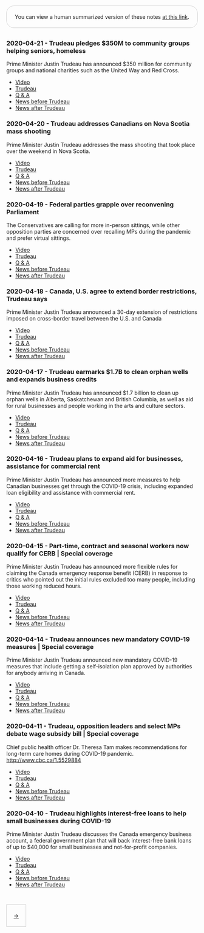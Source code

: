 <div style="border: 1px solid #ccc; padding: 20px; text-align: center; margin-bottom: 30px; border-radius: 20px;">
You can view a human summarized version of these notes <a href="https://www.notion.so/jnadeau/Covid-19-Canadian-PM-Trudeau-Summaries-9055578ceba94368a732b68904eae78f">at this link</a>.
</div>


### 2020-04-21 - Trudeau pledges $350M to community groups helping seniors, homeless
Prime Minister Justin Trudeau has announced $350 million for community groups and national charities such as the United Way and Red Cross.

  - [Video](https://www.youtube.com/watch?v=K60KUHbmG_k)
  - [Trudeau](./2020-04-21/trudeau.md)
  - [Q & A](./2020-04-21/q_a.md)
  - [News before Trudeau](./2020-04-21/pre_news.md)
  - [News after Trudeau](./2020-04-21/post_news.md)

### 2020-04-20 - Trudeau addresses Canadians on Nova Scotia mass shooting
Prime Minister Justin Trudeau addresses the mass shooting that took place over the weekend in Nova Scotia.

  - [Video](https://www.youtube.com/watch?v=yKCkZ10-FBo)
  - [Trudeau](./2020-04-20/trudeau.md)
  - [Q & A](./2020-04-20/q_a.md)
  - [News before Trudeau](./2020-04-20/pre_news.md)
  - [News after Trudeau](./2020-04-20/post_news.md)

### 2020-04-19 - Federal parties grapple over reconvening Parliament
The Conservatives are calling for more in-person sittings, while other opposition parties are concerned over recalling MPs during the pandemic and prefer virtual sittings. 

  - [Video](https://www.youtube.com/watch?v=70aKpsEfk9s)
  - [Trudeau](./2020-04-19/trudeau.md)
  - [Q & A](./2020-04-19/q_a.md)
  - [News before Trudeau](./2020-04-19/pre_news.md)
  - [News after Trudeau](./2020-04-19/post_news.md)

### 2020-04-18 - Canada, U.S. agree to extend border restrictions, Trudeau says
Prime Minister Justin Trudeau announced a 30-day extension of restrictions imposed on cross-border travel between the U.S. and Canada 

  - [Video](https://www.youtube.com/watch?v=IHjelomI83U)
  - [Trudeau](./2020-04-18/trudeau.md)
  - [Q & A](./2020-04-18/q_a.md)
  - [News before Trudeau](./2020-04-18/pre_news.md)
  - [News after Trudeau](./2020-04-18/post_news.md)

### 2020-04-17 - Trudeau earmarks $1.7B to clean orphan wells and expands business credits
Prime Minister Justin Trudeau has announced $1.7 billion to clean up orphan wells in Alberta, Saskatchewan and British Columbia, as well as aid for rural businesses and people working in the arts and culture sectors.

  - [Video](https://www.youtube.com/watch?v=ARmTJuR83M0)
  - [Trudeau](./2020-04-17/trudeau.md)
  - [Q & A](./2020-04-17/q_a.md)
  - [News before Trudeau](./2020-04-17/pre_news.md)
  - [News after Trudeau](./2020-04-17/post_news.md)

### 2020-04-16 - Trudeau plans to expand aid for businesses, assistance for commercial rent
Prime Minister Justin Trudeau has announced more measures to help Canadian businesses get through the COVID-19 crisis, including expanded loan eligibility and assistance with commercial rent.

  - [Video](https://www.youtube.com/watch?v=NAkfUqUq2Ds)
  - [Trudeau](./2020-04-16/trudeau.md)
  - [Q & A](./2020-04-16/q_a.md)
  - [News before Trudeau](./2020-04-16/pre_news.md)
  - [News after Trudeau](./2020-04-16/post_news.md)

### 2020-04-15 - Part-time, contract and seasonal workers now qualify for CERB | Special coverage
Prime Minister Justin Trudeau has announced more flexible rules for claiming the Canada emergency response benefit (CERB) in response to critics who pointed out the initial rules excluded too many people, including those working reduced hours.

  - [Video](https://www.youtube.com/watch?v=f3jf-f6hEjM)
  - [Trudeau](./2020-04-15/trudeau.md)
  - [Q & A](./2020-04-15/q_a.md)
  - [News before Trudeau](./2020-04-15/pre_news.md)
  - [News after Trudeau](./2020-04-15/post_news.md)

### 2020-04-14 - Trudeau announces new mandatory COVID-19 measures | Special coverage
Prime Minister Justin Trudeau announced new mandatory COVID-19 measures that include getting a self-isolation plan approved by authorities for anybody arriving in Canada.

  - [Video](https://www.youtube.com/watch?v=76iqxbZz4X8)
  - [Trudeau](./2020-04-14/trudeau.md)
  - [Q & A](./2020-04-14/q_a.md)
  - [News before Trudeau](./2020-04-14/pre_news.md)
  - [News after Trudeau](./2020-04-14/post_news.md)

### 2020-04-11 - Trudeau, opposition leaders and select MPs debate wage subsidy bill | Special coverage
Chief public health officer Dr. Theresa Tam makes recommendations for long-term care homes during COVID-19 pandemic. http://www.cbc.ca/1.5529884

  - [Video](https://www.youtube.com/watch?v=YjHHe_YQj4g)
  - [Trudeau](./2020-04-11/trudeau.md)
  - [Q & A](./2020-04-11/q_a.md)
  - [News before Trudeau](./2020-04-11/pre_news.md)
  - [News after Trudeau](./2020-04-11/post_news.md)

### 2020-04-10 - Trudeau highlights interest-free loans to help small businesses during COVID-19
Prime Minister Justin Trudeau discusses the Canada emergency business account, a federal government plan that will back interest-free bank loans of up to $40,000 for small businesses and not-for-profit companies.

  - [Video](https://www.youtube.com/watch?v=F-UQwgj4CR4)
  - [Trudeau](./2020-04-10/trudeau.md)
  - [Q & A](./2020-04-10/q_a.md)
  - [News before Trudeau](./2020-04-10/pre_news.md)
  - [News after Trudeau](./2020-04-10/post_news.md)

<div style='border: 1px solid #ccc; display: inline-block; padding: 10px 0; margin-top: 30px;'>
  <a style='display: inline-block; padding: 10px 0; width: 50px; text-align: center' href='./PAGE_2'>→</a>
</div>